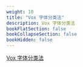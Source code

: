 ```yaml
---
weight: 10
title: "Vox 字体分类法"
description: Vox 字体分类法
bookFlatSection: false
bookCollapseSection: false
bookHidden: false
---
```


[Vox 字体分类法](https://www.thetype.com/2021/04/25365/)
